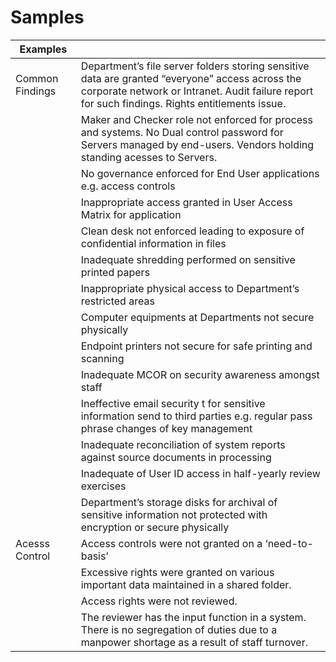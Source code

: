 # Samples

|Examples||
|----|------|
|Common Findings|Department’s file server folders storing sensitive data are granted “everyone” access across the corporate network or Intranet. Audit failure report for such findings. Rights entitlements issue.| 
||Maker and Checker role not enforced for process and systems. No Dual control password for Servers managed by end-users. Vendors holding standing acesses to Servers.|
||No governance enforced for End User applications e.g. access controls|
||Inappropriate access granted in User Access Matrix for application|
||Clean desk not enforced leading to exposure of confidential information in files|
||Inadequate shredding performed on sensitive printed papers|
||Inappropriate physical access to Department’s restricted areas|
||Computer equipments at Departments not secure physically|
||Endpoint printers not secure for safe printing and scanning|
||Inadequate MCOR on security awareness amongst staff|
||Ineffective email security t for sensitive information send to third parties e.g. regular pass phrase changes of key management|
||Inadequate reconciliation of system reports against source documents in processing|
||Inadequate of User ID access in half-yearly review exercises|
||Department’s storage disks for archival of sensitive information not protected with encryption or secure physically|
|Acesss Control|Access controls were not granted on a ‘need-to-basis’|
||Excessive rights were granted on various important data maintained in a shared folder.|
||Access rights were not reviewed.|
||The reviewer has the input function in a system. There is no segregation of duties due to a manpower shortage as a result of staff turnover.|


